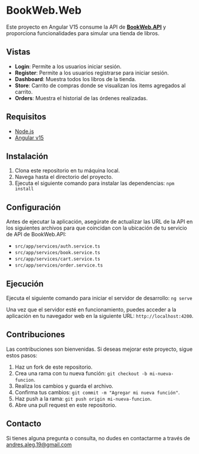 # BookWeb.Web

Este proyecto en Angular V15 consume la API de [**BookWeb.API**](https://github.com/xstefano/BookWeb.API.git) y proporciona funcionalidades para simular una tienda de libros.

## Vistas

- **Login**: Permite a los usuarios iniciar sesión.
- **Register**: Permite a los usuarios registrarse para iniciar sesión.
- **Dashboard**: Muestra todos los libros de la tienda.
- **Store**: Carrito de compras donde se visualizan los items agregados al carrito.
- **Orders**: Muestra el historial de las órdenes realizadas.

## Requisitos

- [Node.js](https://nodejs.org/en)
- [Angular v15](https://angular.io/)

## Instalación

1. Clona este repositorio en tu máquina local.
2. Navega hasta el directorio del proyecto.
3. Ejecuta el siguiente comando para instalar las dependencias: `npm install`


## Configuración

Antes de ejecutar la aplicación, asegúrate de actualizar las URL de la API en los siguientes archivos para que coincidan con la ubicación de tu servicio de API de BookWeb.API:

- `src/app/services/auth.service.ts`
- `src/app/services/book.service.ts`
- `src/app/services/cart.service.ts`
- `src/app/services/order.service.ts`

## Ejecución

Ejecuta el siguiente comando para iniciar el servidor de desarrollo: `ng serve`


Una vez que el servidor esté en funcionamiento, puedes acceder a la aplicación en tu navegador web en la siguiente URL: `http://localhost:4200`.

## Contribuciones

Las contribuciones son bienvenidas. Si deseas mejorar este proyecto, sigue estos pasos:

1. Haz un fork de este repositorio.
2. Crea una rama con tu nueva función: `git checkout -b mi-nueva-funcion`.
3. Realiza los cambios y guarda el archivo.
4. Confirma tus cambios: `git commit -m "Agregar mi nueva función"`.
5. Haz push a la rama: `git push origin mi-nueva-funcion`.
6. Abre una pull request en este repositorio.

## Contacto

Si tienes alguna pregunta o consulta, no dudes en contactarme a través de andres.aleg.19@gmail.com
